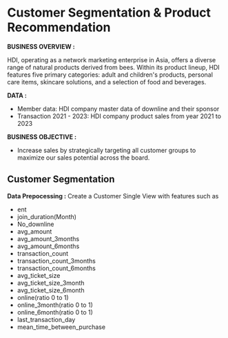 # Customer Segmentation & Product Recommendation

**BUSINESS OVERVIEW :**

HDI, operating as a network marketing enterprise in Asia, offers a diverse range of natural products derived from bees. Within its product lineup, HDI features five primary categories: adult and children's products, personal care items, skincare solutions, and a selection of food and beverages.

**DATA :**  
- Member data: HDI company master data of downline and their sponsor
- Transaction 2021 - 2023: HDI company product sales from year 2021 to 2023

**BUSINESS OBJECTIVE :**

- Increase sales by strategically targeting all customer groups to maximize our sales potential across the board.

## Customer Segmentation

**Data Prepocessing :**
Create a Customer Single View with features such as
- ent
- join_duration(Month)
- No_downline
- avg_amount
- avg_amount_3months
- avg_amount_6months
- transaction_count
- transaction_count_3months
- transaction_count_6months
- avg_ticket_size
- avg_ticket_size_3month
- avg_ticket_size_6month
- online(ratio 0 to 1)
- online_3month(ratio 0 to 1)
- online_6month(ratio 0 to 1)
- last_transaction_day
- mean_time_between_purchase
